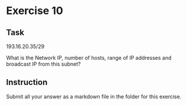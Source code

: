 # Exercise 10

## Task

193.16.20.35/29

What is the Network IP, number of hosts, range of IP addresses and broadcast IP from this subnet?

## Instruction

Submit all your answer as a markdown file in the folder for this exercise.
